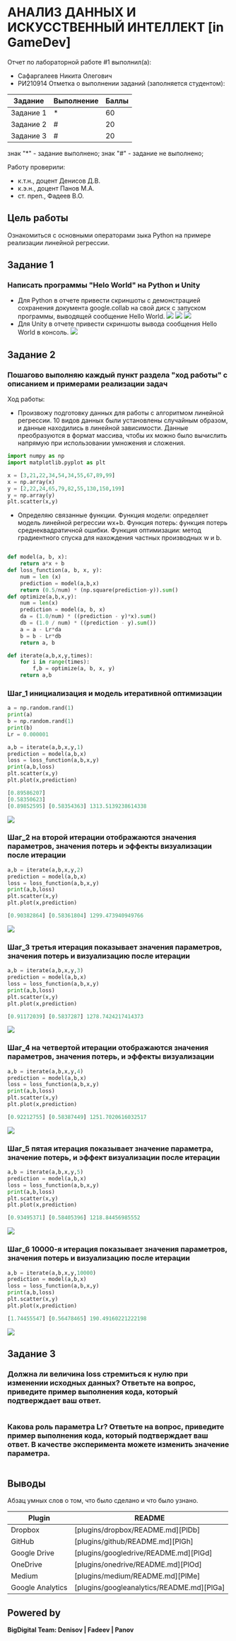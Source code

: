 # АНАЛИЗ ДАННЫХ И ИСКУССТВЕННЫЙ ИНТЕЛЛЕКТ [in GameDev]
Отчет по лабораторной работе #1 выполнил(а):
- Сафаргалеев Никита Олегович
- РИ210914
Отметка о выполнении заданий (заполняется студентом):

| Задание | Выполнение | Баллы |
| ------ | ------ | ------ |
| Задание 1 | * | 60 |
| Задание 2 | # | 20 |
| Задание 3 | # | 20 |

знак "*" - задание выполнено; знак "#" - задание не выполнено;

Работу проверили:
- к.т.н., доцент Денисов Д.В.
- к.э.н., доцент Панов М.А.
- ст. преп., Фадеев В.О.

## Цель работы
Ознакомиться с основными операторами зыка Python на примере реализации линейной регрессии.

## Задание 1
### Написать программы "Helo World" на Python и Unity
- Для Python в отчете привести скриншоты с демонстрацией сохранения документа google.collab на свой диск с запуском программы, выводящей сообщение Hello World.
![](https://github.com/Little-hot-dog/RTF_Work/blob/main/Hello_World_Py.png)
![](https://github.com/Little-hot-dog/RTF_Work/blob/main/%D0%BA%D0%B0%D0%BB%D0%B0%D0%B1.png)
![](https://github.com/Little-hot-dog/RTF_Work/blob/main/%D0%B3%D1%83%D0%B3%D0%BB%20%D0%B4%D0%B8%D1%81%D0%BA.png)
- Для Unity в отчете привести скриншоты вывода сообщения Hello World в консоль.
![](https://github.com/Little-hot-dog/RTF_Work/blob/main/Hello_World_Unity.png)
## Задание 2
### Пошагово выполняю каждый пункт раздела "ход работы" с описанием и примерами реализации задач
Ход работы:
- Произвожу подготовку данных для работы с алгоритмом линейной регрессии. 10 видов данных были установлены случайным образом, и данные находились в линейной зависимости. Данные преобразуются в формат массива, чтобы их можно было вычислить напрямую при использовании умножения и сложения.

```py
import numpy as np
import matplotlib.pyplot as plt

x = [3,21,22,34,54,34,55,67,89,99]
x = np.array(x)
y = [2,22,24,65,79,82,55,130,150,199]
y = np.array(y)
plt.scatter(x,y)
```

- Определяю связанные функции. Функция модели: определяет модель линейной регрессии wx+b. Функция потерь: функция потерь среднеквадратичной ошибки. Функция оптимизации: метод градиентного спуска для нахождения частных производных w и b.

```py

def model(a, b, x):
    return a*x + b
def loss_function(a, b, x, y):
    num = len (x)
    prediction = model(a,b,x)
    return (0.5/num) * (np.square(prediction-y)).sum()
def optimize(a,b,x,y):
    num = len(x)
    prediction = model(a, b, x)
    da = (1.0/num) * ((prediction - y)*x).sum()
    db = (1.0 / num) * ((prediction - y).sum())
    a = a - Lr*da
    b = b - Lr*db
    return a, b

def iterate(a,b,x,y,times):
    for i in range(times):
        f,b = optimize(a, b, x, y)
    return a,b

```

### Шаг_1 инициализация и модель итеративной оптимизации
```py
a = np.random.rand(1)
print(a)
b = np.random.rand(1)
print(b)
Lr = 0.000001

a,b = iterate(a,b,x,y,1)
prediction = model(a,b,x)
loss = loss_function(a,b,x,y)
print(a,b,loss)
plt.scatter(x,y)
plt.plot(x,prediction)
```
```py
[0.89586207]
[0.58350623]
[0.89852595] [0.58354363] 1313.5139238614338
```
![](https://github.com/Little-hot-dog/RTF_Work/blob/main/%D1%88%D0%B0%D0%B3%201.png)

### Шаг_2 на второй итерации отображаются значения параметров, значения потерь и эффекты визуализации после итерации
```py
a,b = iterate(a,b,x,y,2)
prediction = model(a,b,x)
loss = loss_function(a,b,x,y)
print(a,b,loss)
plt.scatter(x,y)
plt.plot(x,prediction)
```
```py
[0.90382864] [0.58361804] 1299.473940949766
```
![](https://github.com/Little-hot-dog/RTF_Work/blob/main/%D1%88%D0%B0%D0%B3%202.png)
### Шаг_3 третья итерация показывает значения параметров, значения потерь и визуализацию после итерации 
```py
a,b = iterate(a,b,x,y,3)
prediction = model(a,b,x)
loss = loss_function(a,b,x,y)
print(a,b,loss)
plt.scatter(x,y)
plt.plot(x,prediction)
```
```py
[0.91172039] [0.5837287] 1278.7424217414373
```
![](https://github.com/Little-hot-dog/RTF_Work/blob/main/%D1%88%D0%B0%D0%B3%203.png)
### Шаг_4 на четвертой итерации отображаются значения параметров, значения потерь, и эффекты визуализации
```py
a,b = iterate(a,b,x,y,4)
prediction = model(a,b,x)
loss = loss_function(a,b,x,y)
print(a,b,loss)
plt.scatter(x,y)
plt.plot(x,prediction)
```
```py
[0.92212755] [0.58387449] 1251.7020616032517
```
![](https://github.com/Little-hot-dog/RTF_Work/blob/main/%D1%88%D0%B0%D0%B3%204.png)
### Шаг_5 пятая итерация показывает значение параметра, значение потерь, и эффект визуализации после итерации
```py
a,b = iterate(a,b,x,y,5)
prediction = model(a,b,x)
loss = loss_function(a,b,x,y)
print(a,b,loss)
plt.scatter(x,y)
plt.plot(x,prediction)
```
```py
[0.93495371] [0.58405396] 1218.84456985552
```
![](https://github.com/Little-hot-dog/RTF_Work/blob/main/%D1%88%D0%B0%D0%B3%205.png)
### Шаг_6 10000-я итерация показывает значения параметров, значения потерь и визуализацию после итерации 
```py
a,b = iterate(a,b,x,y,10000)
prediction = model(a,b,x)
loss = loss_function(a,b,x,y)
print(a,b,loss)
plt.scatter(x,y)
plt.plot(x,prediction)
```
```py
[1.74455547] [0.56478465] 190.49160221222198
```
![](https://github.com/Little-hot-dog/RTF_Work/blob/main/%D1%88%D0%B0%D0%B3%206.png)
## Задание 3
### Должна ли величина loss стремиться к нулю при изменении исходных данных? Ответьте на вопрос, приведите пример выполнения кода, который подтверждает ваш ответ.


```py


```

### Какова роль параметра Lr? Ответьте на вопрос, приведите пример выполнения кода, который подтверждает ваш ответ. В качестве эксперимента можете изменить значение параметра.


```py


```

## Выводы

Абзац умных слов о том, что было сделано и что было узнано.

| Plugin | README |
| ------ | ------ |
| Dropbox | [plugins/dropbox/README.md][PlDb] |
| GitHub | [plugins/github/README.md][PlGh] |
| Google Drive | [plugins/googledrive/README.md][PlGd] |
| OneDrive | [plugins/onedrive/README.md][PlOd] |
| Medium | [plugins/medium/README.md][PlMe] |
| Google Analytics | [plugins/googleanalytics/README.md][PlGa] |

## Powered by

**BigDigital Team: Denisov | Fadeev | Panov**

